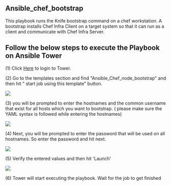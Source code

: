 Ansible_chef_bootstrap
----------------------
This playbook runs the Knife bootstrap command on a chef workstation.
A bootstrap installs Chef Infra Client on a target system so that it can run as a client and communicate with Chef Infra Server.


Follow the below steps to execute the Playbook on Ansible Tower
----------------------

(1) Click [Here](https://tower.its.hpecorp.net/#/login) to login to Tower.


(2) Go to the templates section and find "Ansible_Chef_node_bootstrap" and then hit " start job using this template" button.

![](https://github.hpe.com/HC-Automation/Ansible_chef_bootstrap/blob/master/Images/template_start.png)


(3) you will be prompted to enter the hostnames and the common username that exist for all hosts which you want to bootstrap. ( please make sure the YAML syntax is followed while entering the hostnames)

![](https://github.hpe.com/HC-Automation/Ansible_chef_bootstrap/blob/master/Images/hostname_username.png)



(4) Next, you will be prompted to enter the password that will be used on all hostnames. So enter the password and hit next.

![](https://github.hpe.com/HC-Automation/Ansible_chef_bootstrap/blob/master/Images/psswd.png)

(5) Verify the entered values and then hit 'Launch'

![](https://github.hpe.com/HC-Automation/Ansible_chef_bootstrap/blob/master/Images/launch.png)


(6) Tower will start executing the playbook. Wait for the job to get finished

